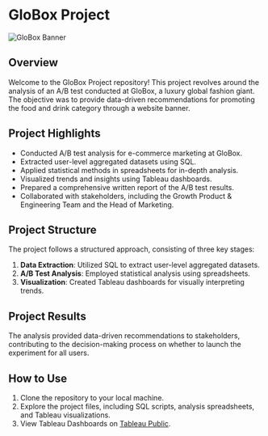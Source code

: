 # GloBox Project

![GloBox Banner](<>)

## Overview

Welcome to the GloBox Project repository! This project revolves around the analysis of an A/B test conducted at GloBox, a luxury global fashion giant. The objective was to provide data-driven recommendations for promoting the food and drink category through a website banner.

## Project Highlights

- Conducted A/B test analysis for e-commerce marketing at GloBox.
- Extracted user-level aggregated datasets using SQL.
- Applied statistical methods in spreadsheets for in-depth analysis.
- Visualized trends and insights using Tableau dashboards.
- Prepared a comprehensive written report of the A/B test results.
- Collaborated with stakeholders, including the Growth Product & Engineering Team and the Head of Marketing.

## Project Structure

The project follows a structured approach, consisting of three key stages:

1. **Data Extraction**: Utilized SQL to extract user-level aggregated datasets.
2. **A/B Test Analysis**: Employed statistical analysis using spreadsheets.
3. **Visualization**: Created Tableau dashboards for visually interpreting trends.

## Project Results

The analysis provided data-driven recommendations to stakeholders, contributing to the decision-making process on whether to launch the experiment for all users.

## How to Use

1. Clone the repository to your local machine.
2. Explore the project files, including SQL scripts, analysis spreadsheets, and Tableau visualizations.
3. View Tableau Dashboards on [Tableau Public](<https://public.tableau.com/app/profile/charu.kesarwani3927/viz/GloboxABTestAnalysis_17009696417070/GloBoxABTestAnalysis>).
